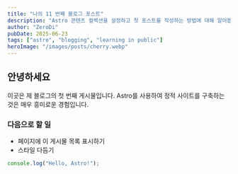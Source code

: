 ```yaml
---
title: "나의 11 번째 블로그 포스트"
description: "Astro 콘텐츠 컬렉션을 설정하고 첫 포스트를 작성하는 방법에 대해 알아봅니다."
author: "ZeroDi"
pubDate: 2025-06-23
tags: ["astro", "blogging", "learning in public"]
heroImage: "/images/posts/cherry.webp"
---
```


## 안녕하세요

이곳은 제 블로그의 첫 번째 게시물입니다. Astro를 사용하여 정적 사이트를 구축하는 것은 매우 흥미로운 경험입니다.

### 다음으로 할 일

- 페이지에 이 게시물 목록 표시하기
- 스타일 다듬기

```javascript
console.log("Hello, Astro!");
```
